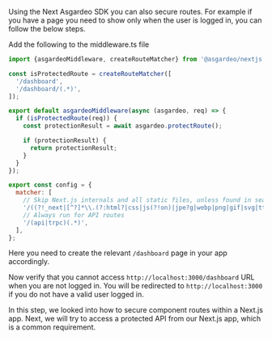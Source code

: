 <!-- 
The `<Profile/>` components (server-side and client-side) we developed in the previous step should only be accessible when a user is already logged in. Because if a valid user is not in the session, there is no point of showing an empty profile page. Therefore we need to secure the routes: **http://localhost:3000/client-profile** and **http://localhost:3000/server-profile**. In this example, we will be demonstrating how to secure a route using Auth.js in both server-side and client-side.

## Securing the Server-Side Components

Here we will be securing the server-side components

### Update middleware to secure the server-side route

Recall that we created a  `middleware.ts` file in the root of the `src` directory when configuring Auth.js? We will now update this file with the following configuration to securet the `/server-profile` route as follows.

```javascript title="src/middleware.ts" hl_lines="4"
export { auth as middleware } from "@/auth"

export const config = {
    matcher: ["/server-profile"]
};
```

By defining a `matcher` configuration, we can control which routes trigger the middleware. For example, with a matcher set to ["/server-profile"], the middleware only runs for requests to **/server-profile**. This approach centralizes authentication logic while keeping other routes unaffected.

### Handle redirection using callbacks

Using the `authorized` callback in Auth.js, we can ensure that only authenticated users can access protected routes.

```javascript title="src/auth.ts"
...
export const { handlers, signIn, signOut, auth } = NextAuth({
  ...
  callbacks: {
    ...
    authorized: async ({ request, auth }) => {
      // Logged in users are authenticated, otherwise redirect to index page
      if (!auth) {
        return Response.redirect(new URL("/", request.nextUrl))
      }
      
      return !!auth
    },
  }
})
```

This callback checks the auth parameter, which holds the user's authentication data. If the user is not authenticated (auth is null or undefined), they are redirected to the login page (/) using `Response.redirect()`. For authenticated users, the function returns true, allowing access.

Now verify that you cannot access http://localhost:3000/server-profile URL when you are not logged in. You will be redirected to http://localhost:3000 if you do not have a valid user logged in.

## Securing the Client-Side Components

Here we will be securing the client-side components

### Create a Higher-Order Component (HOC) - withProtectedRoute

A higher-order component in React is a function that takes a component and returns a new component (with additional functionality). The HOC `withProtectedRoute` will check if a user is authenticated and either render the component or redirect the user to the login page.

This can be achieved by using the status object in the `useSession()` hook provided by Auth.js. The status object can have three values depending on the authenticated state.

- **authenticated** - User is authenticated and contains a valid session
- **unauthenticated** - User is NOT authenticated and does not have a valid session
- **loading** - Auth.js is still processing the request and is in an intermediate loading state. This useful to show proper loading screens in the UI and avoid inconsistencies.

Depending on these states, let’s create the `withProtectedRoute` using the following code:

```javascript title="components/with-protected-component.tsx"

import { useSession } from 'next-auth/react';
import { useRouter } from 'next/navigation';
import { useEffect } from 'react';

export const withProtectedRoute = (WrappedComponent: React.ComponentType) => {

  const ComponentWithAuth = (props: React.ComponentProps<typeof WrappedComponent>) => {
    const { status } = useSession();
    const router = useRouter();

    useEffect(() => {        
      // If there is no session, redirect to the index page
      if (status === "unauthenticated") {
        router.push('/');
      }
    }, [router, status]);

    if (status === "loading") {
      return <p>Loading...</p>;
    }

    // If the user is authenticated, render the WrappedComponent
    // Otherwise, render null while the redirection is in progress
    return status === "authenticated" ? <WrappedComponent {...props} /> : null;
  };

  return ComponentWithAuth;
};

```

The HOC-withProtectedRoute first checks if the user is authenticated, unauthenticated, or still in a loading state. If the status is `unauthenticated`, meaning the user does not have a valid session, the HOC uses the `useRouter` hook from Next.js to programmatically redirect the user to the home page (or any other page you specify). This ensures that users who are not logged in cannot access protected content.

While auth.js is still determining the user's status, the component shows a simple loading message (Loading...) to prevent the protected component from being rendered prematurely. Once the status is confirmed as authenticated, meaning the user is successfully logged in and has a valid session, the HOC renders the wrapped component and passes any props to it as intended. If the user is not authenticated, the component does not render, and the redirection takes place smoothly.

This approach allows you to manage authentication checks and redirection in one place, simplifying the process of protecting multiple components across your app. By using this HOC, you can easily control access to pages, ensuring that sensitive content is only available to logged-in users while keeping the rest of the app running seamlessly.

It can be applied to the Profile component as follows:

```javascript title="app/profile/page.tsx"

"use client";

import { SignOutButton } from "@/components/sign-out-button";
import { withProtectedRoute } from "@/components/with-protected-route";
import { useSession } from "next-auth/react";

const Profile = () => {
    const { data: session } = useSession()

    if (!session) {
        return (
            <div className="h-screen w-full flex items-center justify-center">
                <h1>You need to sign in to view this page</h1>
            </div>
        );
    }

    return (
        <div className="h-screen w-full flex flex-col items-center justify-center">
            <h1 className="mb-5">Profile Page</h1>
            <p>Email : {session?.user?.email}</p>
            <p>First Name : {session?.user?.given_name}</p>
            <p>Last Name : {session?.user?.family_name}</p>
            <div className="mt-5">
                <SignOutButton />
            </div>
        </div>
    );
}

export default withProtectedRoute(Profile);

```

Now verify that you cannot access http://localhost:3000/client-profile URL when you are not logged in. You will be redirected to http://localhost:3000 if you do not have a valid user logged in.

In this step, we looked into how to secure component routes within a Next.js app. Next, we will try to access a protected API from our Next.js app, which is a common requirement. -->

Using the Next Asgardeo SDK you can also secure routes. For example if you have a page you need to show only when the user is logged in, you can follow the below steps.

Add the following to the middleware.ts file

```javascript title="middleware.ts"
import {asgardeoMiddleware, createRouteMatcher} from '@asgardeo/nextjs';

const isProtectedRoute = createRouteMatcher([
  '/dashboard',
  '/dashboard/(.*)',
]);

export default asgardeoMiddleware(async (asgardeo, req) => {
  if (isProtectedRoute(req)) {
    const protectionResult = await asgardeo.protectRoute();

    if (protectionResult) {
      return protectionResult;
    }
  }
});

export const config = {
  matcher: [
    // Skip Next.js internals and all static files, unless found in search params
    '/((?!_next|[^?]*\\.(?:html?|css|js(?!on)|jpe?g|webp|png|gif|svg|ttf|woff2?|ico|csv|docx?|xlsx?|zip|webmanifest)).*)',
    // Always run for API routes
    '/(api|trpc)(.*)',
  ],
};
```

Here you need to create the relevant `/dashboard` page in your app accordingly.

Now verify that you cannot access `http://localhost:3000/dashboard` URL when you are not logged in. You will be redirected to `http://localhost:3000` if you do not have a valid user logged in.

In this step, we looked into how to secure component routes within a Next.js app. Next, we will try to access a protected API from our Next.js app, which is a common requirement.
